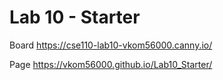 # Lab 10 - Starter

Board
https://cse110-lab10-vkom56000.canny.io/

Page
https://vkom56000.github.io/Lab10_Starter/
